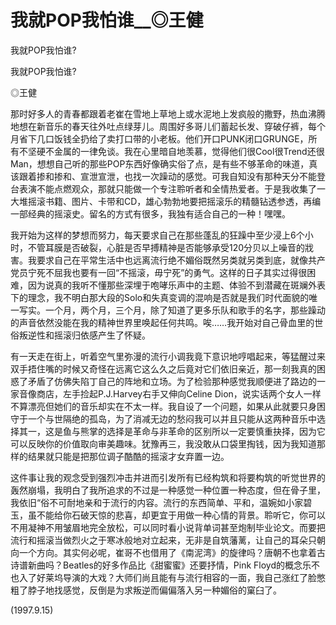 # 我就POP我怕谁__◎王健

我就POP我怕谁?

我就POP我怕谁?

◎王健

那时好多人的青春都跟着老崔在雪地上草地上或水泥地上发疯般的撒野，热血沸腾地想在新音乐的春天往外吐点绿芽儿。周围好多哥儿们蓄起长发、穿破仔裤，每个月省下几口饭钱全扔给了卖打口带的小老板。他们开口PUNK闭口GRUNGE，所有不坚硬不金属的一律免谈。我在心里暗自地羡慕，觉得他们很Cool很Trend还很Man，想想自己听的那些POP东西好像确实俗了点，是有些不够革命的味道，真该跟着掺和掺和、宣泄宣泄，也找一次躁动的感觉。可我自知没有那种天分不能登台表演不能点燃观众，那就只能做一个专注聆听者和全情热爱者。于是我收集了一大堆摇滚书籍、图片、卡带和CD，雄心勃勃地要把摇滚乐的精髓钻透参透，再编一部经典的摇滚史。留名的方式有很多，我独有适合自己的一种！嘿嘿。

我开始为这样的梦想而努力，每天要求自己在那些蓬乱的狂躁中至少浸上6个小时，不管耳膜是否破裂，心脏是否早搏精神是否能够承受120分贝以上噪音的戕害。我要求自己在平常生活中也远离流行绝不媚俗既然另类就另类到底，就像共产党员宁死不屈我也要有一回“不摇滚，毋宁死”的勇气。这样的日子其实过得很困难，因为说真的我听不懂那些深埋于咆哮乐声中的主题、体验不到潜藏在斑斓外表下的理念，我不明白那大段的Solo和失真变调的混响是否就是我们时代面貌的唯一写实。一个月，两个月，三个月，除了知道了更多乐队和歌手的名字，那些躁动的声音依然没能在我的精神世界里唤起任何共鸣。唉……我开始对自己骨血里的世俗叛逆性和摇滚归依感产生了怀疑。

有一天走在街上，听着空气里弥漫的流行小调我竟下意识地哼唱起来，等猛醒过来双手捂住嘴的时候又奇怪在远离它这么久之后竟对它们依旧亲近，那一刻我真的困惑了矛盾了仿佛失陷丁自己的阵地和立场。为了检验那种感觉我顺便进了路边的一家音像商店，左手捡起P.J.Harvey右手又伸向Celine Dion，说实话两个女人一样不算漂亮但她们的音乐却实在不太一样。我自设了一个问题，如果从此就要只身困守于一个与世隔绝的孤岛，为了消减无边的愁闷我可以并且只能从这两种音乐中选择其一，这是鱼与熊掌的选择是革命与非革命的区别所以一定要慎重抉择，因为它可以反映你的价值取向审美趣味。犹豫再三，我没敢从口袋里掏钱，因为我知道那样的结果就只能是把那位调子酷酷的摇滚才女弃置一边。

这件事让我的观念受到强烈冲击并进而引发所有已经构筑和将要构筑的听觉世界的轰然崩塌，我明白了我所追求的不过是一种感觉一种位置一种态度，但在骨子里，我依旧“俗不可耐地亲和于流行的内容。流行的东西简单、平和，温婉如小家碧玉，虽不能给你石破天惊的悲喜，却更宜于用做一种心情的背景。聆听它，你可以不用凝神不用皱眉地完全放松，可以同时看小说背单词甚至炮制毕业论文。而要把流行和摇滚当做烈火之于寒冰般地对立起来，无非是自筑藩蓠，让自己的耳朵只朝向一个方向。其实何必呢，崔哥不也借用了《南泥湾》的旋律吗？唐朝不也拿着古诗谱新曲吗？Beatles的好多作品比《甜蜜蜜》还要抒情，Pink Floyd的概念乐不也入了好莱坞导演的大戏？大师们尚且能有与流行相容的一面，我自己涨红了脸憋粗了脖子地找感觉，反倒是为求叛逆而偏偏落入另一种媚俗的窠臼了。

(1997.9.15)